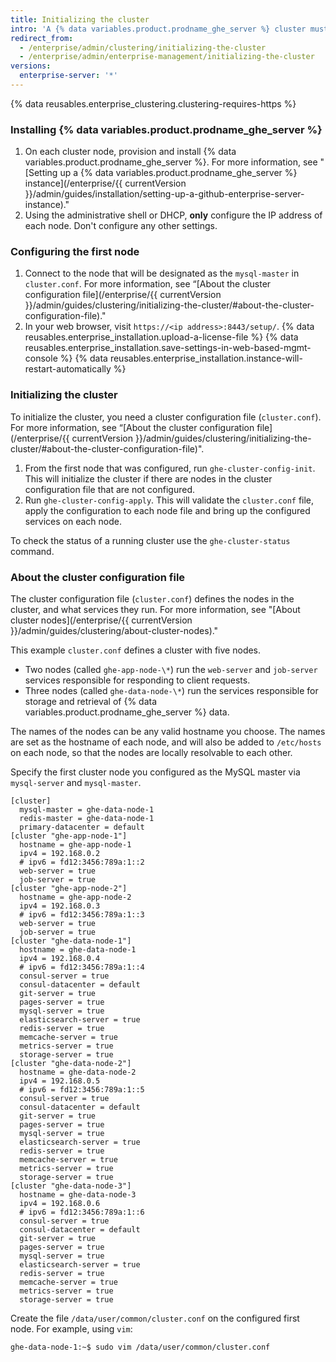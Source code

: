 ```yaml
---
title: Initializing the cluster
intro: 'A {% data variables.product.prodname_ghe_server %} cluster must be set up with a license and initialized using the administrative shell (SSH).'
redirect_from:
  - /enterprise/admin/clustering/initializing-the-cluster
  - /enterprise/admin/enterprise-management/initializing-the-cluster
versions:
  enterprise-server: '*'
---
```


{% data reusables.enterprise_clustering.clustering-requires-https %}

### Installing {% data variables.product.prodname_ghe_server %}

1. On each cluster node, provision and install {% data variables.product.prodname_ghe_server %}. For more information, see "[Setting up a {% data variables.product.prodname_ghe_server %} instance](/enterprise/{{ currentVersion }}/admin/guides/installation/setting-up-a-github-enterprise-server-instance)."
2. Using the administrative shell or DHCP, **only** configure the IP address of each node. Don't configure any other settings.

### Configuring the first node

1. Connect to the node that will be designated as the `mysql-master` in `cluster.conf`. For more information, see “[About the cluster configuration file](/enterprise/{{ currentVersion }}/admin/guides/clustering/initializing-the-cluster/#about-the-cluster-configuration-file)."
2. In your web browser, visit `https://<ip address>:8443/setup/`.
{% data reusables.enterprise_installation.upload-a-license-file %}
{% data reusables.enterprise_installation.save-settings-in-web-based-mgmt-console %}
{% data reusables.enterprise_installation.instance-will-restart-automatically %}

### Initializing the cluster

To initialize the cluster, you need a cluster configuration file (`cluster.conf`). For more information, see “[About the cluster configuration file](/enterprise/{{ currentVersion }}/admin/guides/clustering/initializing-the-cluster/#about-the-cluster-configuration-file)".

1. From the first node that was configured, run `ghe-cluster-config-init`.  This will initialize the cluster if there are nodes in the cluster configuration file that are not configured.
2. Run `ghe-cluster-config-apply`. This will validate the `cluster.conf` file, apply the configuration to each node file and bring up the configured services on each node.

To check the status of a running cluster use the `ghe-cluster-status` command.

### About the cluster configuration file

The cluster configuration file (`cluster.conf`) defines the nodes in the cluster, and what services they run.
For more information, see "[About cluster nodes](/enterprise/{{ currentVersion }}/admin/guides/clustering/about-cluster-nodes)."

This example `cluster.conf` defines a cluster with five nodes.

  - Two nodes (called `ghe-app-node-\*`) run the `web-server` and `job-server` services responsible for responding to client requests.
  - Three nodes (called `ghe-data-node-\*`) run the services responsible for storage and retrieval of {% data variables.product.prodname_ghe_server %} data.

The names of the nodes can be any valid hostname you choose. The names are set as the hostname of each node, and will also be added to `/etc/hosts` on each node, so that the nodes are locally resolvable to each other.

Specify the first cluster node you configured as the MySQL master via `mysql-server` and `mysql-master`.

```
[cluster]
  mysql-master = ghe-data-node-1
  redis-master = ghe-data-node-1
  primary-datacenter = default
[cluster "ghe-app-node-1"]
  hostname = ghe-app-node-1
  ipv4 = 192.168.0.2
  # ipv6 = fd12:3456:789a:1::2
  web-server = true
  job-server = true
[cluster "ghe-app-node-2"]
  hostname = ghe-app-node-2
  ipv4 = 192.168.0.3
  # ipv6 = fd12:3456:789a:1::3
  web-server = true
  job-server = true
[cluster "ghe-data-node-1"]
  hostname = ghe-data-node-1
  ipv4 = 192.168.0.4
  # ipv6 = fd12:3456:789a:1::4
  consul-server = true
  consul-datacenter = default
  git-server = true
  pages-server = true
  mysql-server = true
  elasticsearch-server = true
  redis-server = true
  memcache-server = true
  metrics-server = true
  storage-server = true
[cluster "ghe-data-node-2"]
  hostname = ghe-data-node-2
  ipv4 = 192.168.0.5
  # ipv6 = fd12:3456:789a:1::5
  consul-server = true
  consul-datacenter = default
  git-server = true
  pages-server = true
  mysql-server = true
  elasticsearch-server = true
  redis-server = true
  memcache-server = true
  metrics-server = true
  storage-server = true
[cluster "ghe-data-node-3"]
  hostname = ghe-data-node-3
  ipv4 = 192.168.0.6
  # ipv6 = fd12:3456:789a:1::6
  consul-server = true
  consul-datacenter = default
  git-server = true
  pages-server = true
  mysql-server = true
  elasticsearch-server = true
  redis-server = true
  memcache-server = true
  metrics-server = true
  storage-server = true
```

Create the file `/data/user/common/cluster.conf` on the configured first node. For example, using `vim`:

   ```shell
   ghe-data-node-1:~$ sudo vim /data/user/common/cluster.conf
   ```
   
